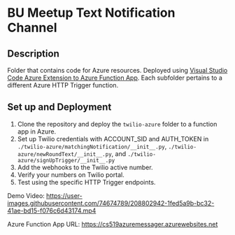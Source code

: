 # BU Meetup Text Notification Channel

## Description

Folder that contains code for Azure resources.
Deployed using [Visual Studio Code Azure Extension to Azure Function App](https://marketplace.visualstudio.com/items?itemName=ms-vscode.vscode-node-azure-pack).
Each subfolder pertains to a different Azure HTTP Trigger function.

## Set up and Deployment

1. Clone the repository and deploy the `twilio-azure` folder to a function app in Azure.
2. Set up Twilio credentials with ACCOUNT_SID and AUTH_TOKEN in `./twilio-azure/matchingNotification/__init__.py`, `./twilio-azure/newRoundText/__init__.py`, and `./twilio-azure/signUpTrigger/__init__.py`
3. Add the webhooks to the Twilio active number.
4. Verify your numbers on Twilio portal.
4. Test using the specific HTTP Trigger endpoints.

Demo Video:
https://user-images.githubusercontent.com/74674789/208802942-1fed5a9b-bc32-41ae-bd15-f076c6d43174.mp4

Azure Function App URL:
https://cs519azuremessager.azurewebsites.net

